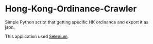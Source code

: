 # Hong-Kong-Ordinance-Crawler
Simple Python script that getting specific HK ordinance and export it as json.

This application used [Selenium]([https://www.selenium.dev/](https://www.selenium.dev/)).
